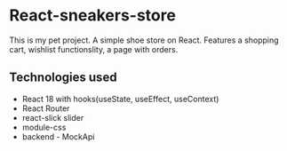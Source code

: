 # React-sneakers-store
This is my pet project. A simple shoe store on React. Features a shopping cart, wishlist functionslity, a page with orders.

## Technologies used
* React 18 with hooks(useState, useEffect, useContext)
* React Router
* react-slick slider
* module-css
* backend - MockApi
